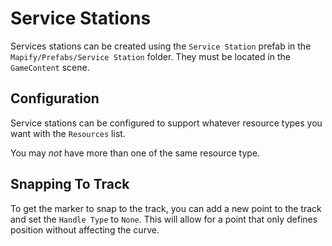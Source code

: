 # Service Stations

Services stations can be created using the `Service Station` prefab in the `Mapify/Prefabs/Service Station` folder.
They must be located in the `GameContent` scene.

## Configuration

Service stations can be configured to support whatever resource types you want with the `Resources` list.

You may *not* have more than one of the same resource type.

## Snapping To Track

To get the marker to snap to the track, you can add a new point to the track and set the `Handle Type` to `None`.
This will allow for a point that only defines position without affecting the curve.
